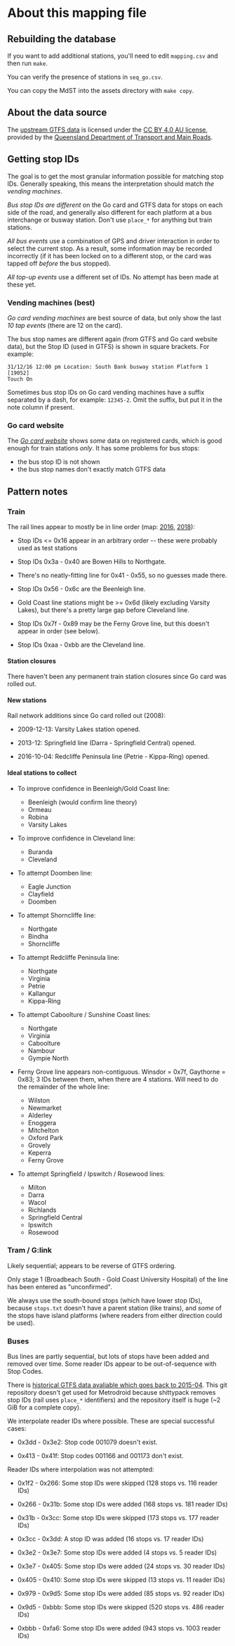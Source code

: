 # About this mapping file

## Rebuilding the database

If you want to add additional stations, you'll need to edit `mapping.csv` and then run `make`.

You can verify the presence of stations in `seq_go.csv`.

You can copy the MdST into the assets directory with `make copy`.

## About the data source

The [upstream GTFS data][0] is licensed under the [CC BY 4.0 AU license][1], provided by the
[Queensland Department of Transport and Main Roads][2].

## Getting stop IDs

The goal is to get the most granular information possible for matching stop IDs. Generally speaking,
this means the interpretation should match _the vending machines_.

_Bus stop IDs are different_ on the Go card and GTFS data for stops on each side of the road, and
generally also different for each platform at a bus interchange or busway station. Don't use
`place_*` for anything but train stations.

_All bus events_ use a combination of GPS and driver interaction in order to select the current
stop. As a result, some information may be recorded incorrectly (if it has been locked on to a
different stop, or the card was tapped off _before_ the bus stopped).

_All top-up events_ use a different set of IDs. No attempt has been made at these yet.

### Vending machines (best)

_Go card vending machines_ are best source of data, but only show the last _10 tap events_ (there
are 12 on the card).

The bus stop names are different again (from GTFS and Go card website data), but the Stop ID (used
in GTFS) is shown in square brackets.  For example:

```
31/12/16 12:00 pm Location: South Bank busway station Platform 1 [19052]
Touch On
```

Sometimes bus stop IDs on Go card vending machines have a suffix separated by a dash, for example:
`12345-2`. Omit the suffix, but put it in the note column if present.

### Go card website

The _[Go card website][goweb]_ shows _some_ data on registered cards, which is good enough for train
stations _only_.  It has some problems for bus stops:

* the bus stop ID is not shown
* the bus stop names don't exactly match GTFS data

## Pattern notes

### Train

The rail lines appear to mostly be in line order (map: [2016][map16], [2018][map18]):

* Stop IDs <= 0x16 appear in an arbitrary order -- these were probably used as test stations

* Stop IDs 0x3a - 0x40 are Bowen Hills to Northgate.

* There's no neatly-fitting line for 0x41 - 0x55, so no guesses made there.

* Stop IDs 0x56 - 0x6c are the Beenleigh line.

* Gold Coast line stations might be >= 0x6d (likely excluding Varsity Lakes), but there's a pretty large gap before Cleveland line.

* Stop IDs 0x7f - 0x89 may be the Ferny Grove line, but this doesn't appear in order (see below).

* Stop IDs 0xaa - 0xbb are the Cleveland line.

#### Station closures

There haven't been any permanent train station closures since Go card was rolled out.

#### New stations

Rail network additions since Go card rolled out (2008):

* 2009-12-13: Varsity Lakes station opened.

* 2013-12: Springfield line (Darra - Springfield Central) opened.

* 2016-10-04: Redcliffe Peninsula line (Petrie - Kippa-Ring) opened.

#### Ideal stations to collect

* To improve confidence in Beenleigh/Gold Coast line:

  * Beenleigh (would confirm line theory)
  * Ormeau
  * Robina
  * Varsity Lakes

* To improve confidence in Cleveland line:

  * Buranda
  * Cleveland

* To attempt Doomben line:

  * Eagle Junction
  * Clayfield
  * Doomben

* To attempt Shorncliffe line:

  * Northgate
  * Bindha
  * Shorncliffe

* To attempt Redcliffe Peninsula line:

  * Northgate
  * Virginia
  * Petrie
  * Kallangur
  * Kippa-Ring

* To attempt Caboolture / Sunshine Coast lines:

  * Northgate
  * Virginia
  * Caboolture
  * Nambour
  * Gympie North

* Ferny Grove line appears non-contiguous.  Winsdor = 0x7f, Gaythorne = 0x83; 3 IDs between them, when there are 4 stations.  Will need to do the remainder of the whole line:

  * Wilston
  * Newmarket
  * Alderley
  * Enoggera
  * Mitchelton
  * Oxford Park
  * Grovely
  * Keperra
  * Ferny Grove

* To attempt Springfield / Ipswitch / Rosewood lines:

  * Milton
  * Darra
  * Wacol
  * Richlands
  * Springfield Central
  * Ipswitch
  * Rosewood

### Tram / G:link

Likely sequential; appears to be reverse of GTFS ordering.

Only stage 1 (Broadbeach South - Gold Coast University Hospital) of the line has been entered as "unconfirmed".

We always use the south-bound stops (which have lower stop IDs), because `stops.txt` doesn't have a parent station (like trains), and _some_ of the stops have island platforms (where readers from either direction could be used).

### Buses

Bus lines are partly sequential, but lots of stops have been added and removed over time. Some
reader IDs appear to be out-of-sequence with Stop Codes.

There is [historical GTFS data avaliable which goes back to 2015-04][4]. This git repository doesn't
get used for Metrodroid because shittypack removes stop IDs (rail uses `place_*` identifiers) and
the repository itself is huge (~2 GiB for a complete copy).

We interpolate reader IDs where possible. These are special successful cases:

* 0x3dd - 0x3e2: Stop code 001079 doesn't exist.

* 0x413 - 0x41f: Stop codes 001166 and 001173 don't exist.

Reader IDs where interpolation was not attempted:

* 0x1f2 - 0x266: Some stop IDs were skipped (128 stops vs. 116 reader IDs)

* 0x266 - 0x31b: Some stop IDs were added (168 stops vs. 181 reader IDs)

* 0x31b - 0x3cc: Some stop IDs were skipped (173 stops vs. 177 reader IDs)

* 0x3cc - 0x3dd: A stop ID was added (16 stops vs. 17 reader IDs)

* 0x3e2 - 0x3e7: Some stop IDs were added (4 stops vs. 5 reader IDs)

* 0x3e7 - 0x405: Some stop IDs were added (24 stops vs. 30 reader IDs)

* 0x405 - 0x410: Some stop IDs were skipped (13 stops vs. 11 reader IDs)

* 0x979 - 0x9d5: Some stop IDs were added (85 stops vs. 92 reader IDs)

* 0x9d5 - 0xbbb: Some stop IDs were skipped (520 stops vs. 486 reader IDs)

* 0xbbb - 0xfa6: Some stop IDs were added (943 stops vs. 1003 reader IDs)

[0]: https://data.qld.gov.au/dataset/general-transit-feed-specification-gtfs-seq
[1]: https://creativecommons.org/licenses/by/4.0/au/
[2]: http://www.tmr.qld.gov.au
[map16]: https://translink.com.au/sites/default/files/assets/resources/plan-your-journey/maps/160104-train-network-map.pdf
[map18]: https://translink.com.au/sites/default/files/assets/resources/plan-your-journey/maps/180401-train-busway-ferry-tram-network-map.pdf
[4]: https://bitbucket.org/micolous/queensland-gtfs/
[goweb]: https://gocard.translink.com.au/
